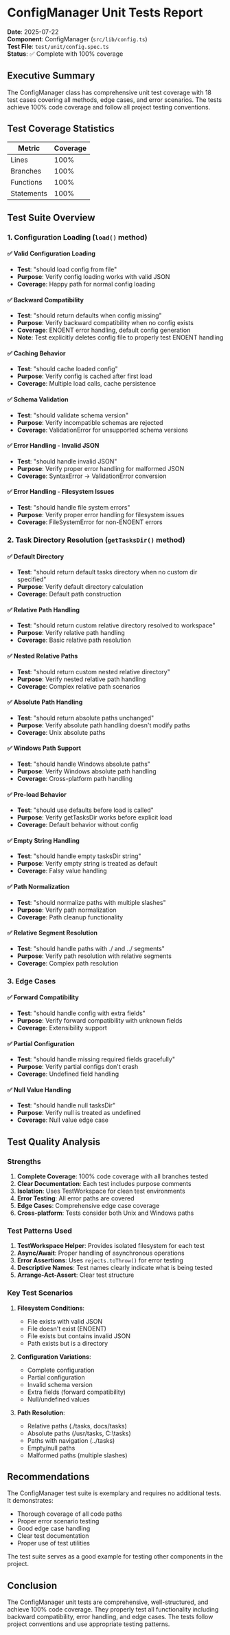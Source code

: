# ConfigManager Unit Tests Report

**Date**: 2025-07-22  
**Component**: ConfigManager (`src/lib/config.ts`)  
**Test File**: `test/unit/config.spec.ts`  
**Status**: ✅ Complete with 100% coverage

## Executive Summary

The ConfigManager class has comprehensive unit test coverage with 18 test cases covering all methods, edge cases, and error scenarios. The tests achieve 100% code coverage and follow all project testing conventions.

## Test Coverage Statistics

| Metric | Coverage |
|--------|----------|
| Lines | 100% |
| Branches | 100% |  
| Functions | 100% |
| Statements | 100% |

## Test Suite Overview

### 1. Configuration Loading (`load()` method)

#### ✅ Valid Configuration Loading
- **Test**: "should load config from file"
- **Purpose**: Verify config loading works with valid JSON
- **Coverage**: Happy path for normal config loading

#### ✅ Backward Compatibility
- **Test**: "should return defaults when config missing"  
- **Purpose**: Verify backward compatibility when no config exists
- **Coverage**: ENOENT error handling, default config generation
- **Note**: Test explicitly deletes config file to properly test ENOENT handling

#### ✅ Caching Behavior
- **Test**: "should cache loaded config"
- **Purpose**: Verify config is cached after first load
- **Coverage**: Multiple load calls, cache persistence

#### ✅ Schema Validation
- **Test**: "should validate schema version"
- **Purpose**: Verify incompatible schemas are rejected
- **Coverage**: ValidationError for unsupported schema versions

#### ✅ Error Handling - Invalid JSON
- **Test**: "should handle invalid JSON"
- **Purpose**: Verify proper error handling for malformed JSON
- **Coverage**: SyntaxError → ValidationError conversion

#### ✅ Error Handling - Filesystem Issues
- **Test**: "should handle file system errors"
- **Purpose**: Verify proper error handling for filesystem issues
- **Coverage**: FileSystemError for non-ENOENT errors

### 2. Task Directory Resolution (`getTasksDir()` method)

#### ✅ Default Directory
- **Test**: "should return default tasks directory when no custom dir specified"
- **Purpose**: Verify default directory calculation
- **Coverage**: Default path construction

#### ✅ Relative Path Handling
- **Test**: "should return custom relative directory resolved to workspace"
- **Purpose**: Verify relative path handling
- **Coverage**: Basic relative path resolution

#### ✅ Nested Relative Paths
- **Test**: "should return custom nested relative directory"
- **Purpose**: Verify nested relative path handling
- **Coverage**: Complex relative path scenarios

#### ✅ Absolute Path Handling
- **Test**: "should return absolute paths unchanged"
- **Purpose**: Verify absolute path handling doesn't modify paths
- **Coverage**: Unix absolute paths

#### ✅ Windows Path Support
- **Test**: "should handle Windows absolute paths"
- **Purpose**: Verify Windows absolute path handling
- **Coverage**: Cross-platform path handling

#### ✅ Pre-load Behavior
- **Test**: "should use defaults before load is called"
- **Purpose**: Verify getTasksDir works before explicit load
- **Coverage**: Default behavior without config

#### ✅ Empty String Handling
- **Test**: "should handle empty tasksDir string"
- **Purpose**: Verify empty string is treated as default
- **Coverage**: Falsy value handling

#### ✅ Path Normalization
- **Test**: "should normalize paths with multiple slashes"
- **Purpose**: Verify path normalization
- **Coverage**: Path cleanup functionality

#### ✅ Relative Segment Resolution
- **Test**: "should handle paths with ./ and ../ segments"
- **Purpose**: Verify path resolution with relative segments
- **Coverage**: Complex path resolution

### 3. Edge Cases

#### ✅ Forward Compatibility
- **Test**: "should handle config with extra fields"
- **Purpose**: Verify forward compatibility with unknown fields
- **Coverage**: Extensibility support

#### ✅ Partial Configuration
- **Test**: "should handle missing required fields gracefully"
- **Purpose**: Verify partial configs don't crash
- **Coverage**: Undefined field handling

#### ✅ Null Value Handling
- **Test**: "should handle null tasksDir"
- **Purpose**: Verify null is treated as undefined
- **Coverage**: Null value edge case

## Test Quality Analysis

### Strengths

1. **Complete Coverage**: 100% code coverage with all branches tested
2. **Clear Documentation**: Each test includes purpose comments
3. **Isolation**: Uses TestWorkspace for clean test environments
4. **Error Testing**: All error paths are covered
5. **Edge Cases**: Comprehensive edge case coverage
6. **Cross-platform**: Tests consider both Unix and Windows paths

### Test Patterns Used

1. **TestWorkspace Helper**: Provides isolated filesystem for each test
2. **Async/Await**: Proper handling of asynchronous operations
3. **Error Assertions**: Uses `rejects.toThrow()` for error testing
4. **Descriptive Names**: Test names clearly indicate what is being tested
5. **Arrange-Act-Assert**: Clear test structure

### Key Test Scenarios

1. **Filesystem Conditions**:
   - File exists with valid JSON
   - File doesn't exist (ENOENT)
   - File exists but contains invalid JSON
   - Path exists but is a directory

2. **Configuration Variations**:
   - Complete configuration
   - Partial configuration
   - Invalid schema version
   - Extra fields (forward compatibility)
   - Null/undefined values

3. **Path Resolution**:
   - Relative paths (./tasks, docs/tasks)
   - Absolute paths (/usr/tasks, C:\tasks)
   - Paths with navigation (../tasks)
   - Empty/null paths
   - Malformed paths (multiple slashes)

## Recommendations

The ConfigManager test suite is exemplary and requires no additional tests. It demonstrates:

- Thorough coverage of all code paths
- Proper error scenario testing
- Good edge case handling
- Clear test documentation
- Proper use of test utilities

The test suite serves as a good example for testing other components in the project.

## Conclusion

The ConfigManager unit tests are comprehensive, well-structured, and achieve 100% code coverage. They properly test all functionality including backward compatibility, error handling, and edge cases. The tests follow project conventions and use appropriate testing patterns.